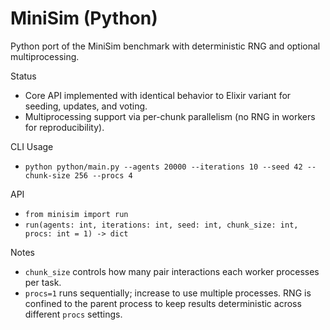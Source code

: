 # MiniSim (Python)

Python port of the MiniSim benchmark with deterministic RNG and optional multiprocessing.

Status
- Core API implemented with identical behavior to Elixir variant for seeding, updates, and voting.
- Multiprocessing support via per-chunk parallelism (no RNG in workers for reproducibility).

CLI Usage
- `python python/main.py --agents 20000 --iterations 10 --seed 42 --chunk-size 256 --procs 4`

API
- `from minisim import run`
- `run(agents: int, iterations: int, seed: int, chunk_size: int, procs: int = 1) -> dict`

Notes
- `chunk_size` controls how many pair interactions each worker processes per task.
- `procs=1` runs sequentially; increase to use multiple processes. RNG is confined to the parent process to keep results deterministic across different `procs` settings.
